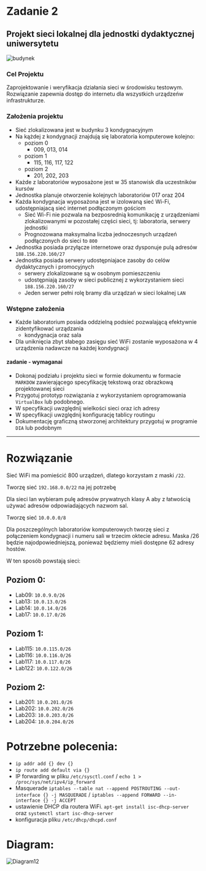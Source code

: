 # Zadanie 2

## Projekt sieci lokalnej dla jednostki dydaktycznej uniwersytetu

![budynek](budynek.svg)

### Cel Projektu
  Zaprojektowanie i weryfikacja działania sieci w środowisku testowym. 
  Rozwiązanie zapewnia dostęp do internetu dla wszystkich urządzeńw infrastrukturze.
  
### Założenia projektu

* Sieć zlokalizowana jest w budynku 3 kondygnacyjnym
* Na kążdej z kondygnacji znajdują się laboratoria komputerowe kolejno:
  * poziom 0 
    * 009, 013, 014
  * poziom 1
    * 115, 116, 117, 122
  * poziom 2
    * 201, 202, 203 
* Każde z laboratoriów wyposażone jest w 35 stanowisk dla uczestników kursów
* Jednostka planuje otworzenie kolejnych laboratoriów 017 oraz 204
* Każda kondygnacja wyposażona jest w izolowaną sieć Wi-Fi, udostępniajacą sieć internet podłączonym gościom
  * Sieć Wi-Fi nie pozwala na bezposrednią komunikację z urządzeniami zlokalizowanymi w pozostałej części sieci,
    tj: laboratoria, serwery jednostki
  * Prognozowana maksymalna liczba jednoczesnych urządzeń podłączonych do sieci to ``800``
* Jednostka posiada przyłącze internetowe oraz dysponuje pulą adresów ``188.156.220.160/27``
* Jednostka posiada serwery udostępniajace zasoby do celów dydaktycznych i promocyjnych
  * serwery zlokalizowane są w osobnym pomieszczeniu
  * udostępniają zasoby w sieci publicznej z wykorzystaniem sieci ``188.156.220.160/27``
  * Jeden serwer pełni rolę bramy dla urządzań w sieci lokalnej ``LAN``

### Wstępne założenia

* Każde laboratorium posiada oddzielną podsieć pozwalającą efektywnie zidentyfikować urządzania
  * kondygnacja oraz sala
* Dla uniknięcia zbyt słabego zasięgu sieć WiFi zostanie wyposażona w 4 urządzenia nadawcze na każdej kondygnacji
 

#### zadanie - wymaganai

* Dokonaj podziału i projektu sieci w formie dokumentu w formacie ``MARKDOW`` zawierającego specyfikację tekstową oraz obrazkową
  projektowanej sieci
* Przygotuj prototyp rozwiązania z wykorzystaniem oprogramowania ``VirtualBox`` lub podobnego.
* W specyfikacji uwzględnij wielkości sieci oraz ich adresy
* W specyfikacji uwzględnij konfigurację tablicy routingu
* Dokumentację graficzną stworzonej architektury przygotuj w programie ``DIA`` lub podobnym
---
# Rozwiązanie
Sieć WiFi ma pomieścić 800 urządzeń, dlatego korzystam z maski `/22`. 

Tworzę sieć ```192.168.0.0/22``` na jej potrzebę

Dla sieci lan wybieram pulę adresów prywatnych klasy A aby z łatwością używać adresów odpowiadających nazwom sal.

Tworzę sieć ```10.0.0.0/8```

Dla poszczególnych laboratoriów komputerowych tworzę sieci z połączeniem kondygnacji i numeru sali w trzecim oktecie adresu.
Maska /26 będzie najodpowiedniejszą, ponieważ będziemy mieli dostępne 62 adresy hostów.

W ten sposób powstają sieci:

## Poziom 0:
- Lab09: ```10.0.9.0/26```
- Lab13: ```10.0.13.0/26```
- Lab14: ```10.0.14.0/26```
- Lab17: ```10.0.17.0/26```

## Poziom 1:
- Lab115: ```10.0.115.0/26```
- Lab116: ```10.0.116.0/26```
- Lab117: ```10.0.117.0/26```
- Lab122: ```10.0.122.0/26```

## Poziom 2:
- Lab201: ```10.0.201.0/26```
- Lab202: ```10.0.202.0/26```
- Lab203: ```10.0.203.0/26```
- Lab204: ```10.0.204.0/26```

# Potrzebne polecenia:

- ```ip addr add {} dev {}```
- ```ip route add default via {} ```
- IP forwarding w pliku ```/etc/sysctl.conf``` / ```echo 1 > /proc/sys/net/ipv4/ip_forward```
- Masquerade ```iptables --table nat --append POSTROUTING --out-interface {} -j MASQUERADE``` / ``iptables --append FORWARD --in-interface {} -j ACCEPT``
- ustawienie DHCP dla routera WiFi. ```apt-get install isc-dhcp-server``` oraz ```systemctl start isc-dhcp-server```
- konfiguracja pliku ```/etc/dhcp/dhcpd.conf```


# Diagram:
![Diagram12](diagram_zadanie12.png)


